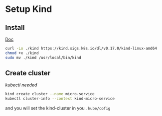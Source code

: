 # Setup Kind

## Install

[Doc](https://kind.sigs.k8s.io/docs/user/quick-start/)


```bash
curl -Lo ./kind https://kind.sigs.k8s.io/dl/v0.17.0/kind-linux-amd64
chmod +x ./kind
sudo mv ./kind /usr/local/bin/kind
```

## Create cluster

*kubectl needed*

```bash
kind create cluster --name micro-service
kubectl cluster-info --context kind-micro-service
```

and you will set the kind-cluster in you `.kube/cofig`